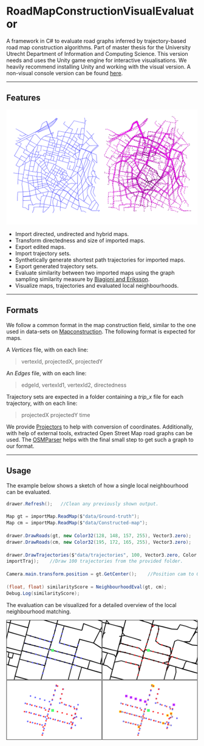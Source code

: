 # RoadMapConstructionVisualEvaluator

A framework in C# to evaluate road graphs inferred by trajectory-based road map construction algorithms. Part of master thesis for the University Utrecht Department of Information and Computing Science. This version needs and uses the Unity game engine for interactive visualisations. We heavily recommend installing Unity and working with the visual version. A non-visual console version can be found [here](https://github.com/AriSaadon/RoadMapConstructionEvaluation-console).

---

## Features

![img1](IMG1.png)

- Import directed, undirected and hybrid maps.
- Transform directedness and size of imported maps.
- Export edited maps.
- Import trajectory sets.
- Synthetically generate shortest path trajectories for imported maps.
- Export generated trajectory sets.
- Evaluate similarity between two imported maps using the graph sampling similarity measure by [Biagioni and Eriksson](https://www.cs.uic.edu/~jakob/papers/biagioni-trr12.pdf).
- Visualize maps, trajectories and evaluated local neighbourhoods.

---

## Formats

We follow a common format in the map construction field, similar to the one used in data-sets on [Mapconstruction](http://mapconstruction.org/). The following format is expected for maps.

A *Vertices* file, with on each line:
> vertexId, projectedX, projectedY

An *Edges* file, with on each line:
> edgeId, vertexId1, vertexId2, directedness

Trajectory sets are expected in a folder containing a *trip_x* file for each trajectory, with on each line:
> projectedX projectedY time

We provide [Projectors](https://github.com/AriSaadon/RoadMapConstructionEvaluation/tree/main/Projectors) to help with conversion of coordinates. Additionally, with help of external tools, extracted Open Street Map road graphs can be used. The [OSMParser](https://github.com/AriSaadon/RoadMapConstructionEvaluation/tree/main/OSMParser) helps with the final small step to get such a graph to our format.

---

## Usage

The example below shows a sketch of how a single local neighbourhood can be evaluated.

```csharp
drawer.Refresh();	//Clean any previously shown output.

Map gt = importMap.ReadMap($"data/Ground-truth");	
Map cm = importMap.ReadMap($"data/Constructed-map");

drawer.DrawRoads(gt, new Color32(128, 148, 157, 255), Vector3.zero);
drawer.DrawRoads(cm, new Color32(195, 172, 165, 255), Vector3.zero);

drawer.DrawTrajectories($"data/trajectories", 100, Vector3.zero, Color.magenta,
importTraj);	//Draw 100 trajectories from the provided folder.

Camera.main.transform.position = gt.GetCenter();	//Position cam to GT map.

(float, float) similarityScore = NeighbourhoodEval(gt, cm);
Debug.Log(similarityScore);
```
 
The evaluation can be visualized for a detailed overview of the local neighbourhood matching.
<br>

![img2](IMG2.png)
